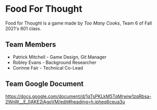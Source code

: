 # Food For Thought
 Food for Thought is a game made by *Too Many Cooks*, Team 6 of Fall 2021's 601 class.
## Team Members
 - Patrick Mitchell - Game Design, Git Manager
 - Robley Evans - Background Researcher
 - Corinne Fair - Technical Co-Lead
## Team Google Document
 https://docs.google.com/document/d/1qTsPKLkM5TqMrwiw1zqRbsa-2WnW__E_0AKE2jAgoVM/edit#heading=h.ipheq6ceua3u
